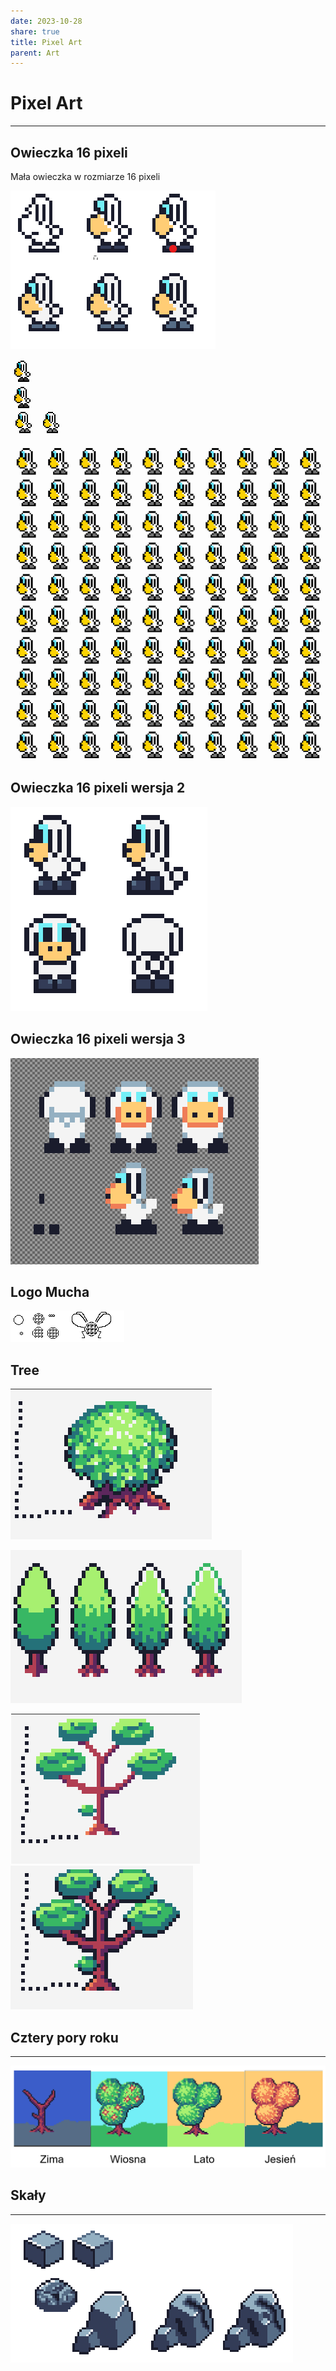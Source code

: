 ```yaml
---
date: 2023-10-28
share: true
title: Pixel Art
parent: Art
---
```

# Pixel Art
---
## Owieczka 16 pixeli

Mała owieczka w rozmiarze 16 pixeli

![128](../WebPage/art/art-assets/Owieczka16x16.png)

<div style="width:40px; height:40px"><div style="box-shadow: 16px 2px 0 0 rgba(0, 0, 0, 1), 18px 2px 0 0 rgba(0, 0, 0, 1), 20px 2px 0 0 rgba(0, 0, 0, 1), 12px 4px 0 0 rgba(0, 0, 0, 1), 14px 4px 0 0 rgba(0, 0, 0, 1), 16px 4px 0 0 rgba(255, 255, 255, 1), 18px 4px 0 0 rgba(255, 255, 255, 1), 20px 4px 0 0 rgba(255, 255, 255, 1), 22px 4px 0 0 rgba(0, 0, 0, 1), 10px 6px 0 0 rgba(0, 0, 0, 1), 12px 6px 0 0 rgba(0, 188, 212, 1), 14px 6px 0 0 rgba(0, 188, 212, 1), 16px 6px 0 0 rgba(255, 255, 255, 1), 18px 6px 0 0 rgba(255, 255, 255, 1), 20px 6px 0 0 rgba(255, 255, 255, 1), 22px 6px 0 0 rgba(255, 255, 255, 1), 24px 6px 0 0 rgba(0, 0, 0, 1), 10px 8px 0 0 rgba(0, 0, 0, 1), 12px 8px 0 0 rgba(0, 0, 0, 1), 14px 8px 0 0 rgba(0, 188, 212, 1), 16px 8px 0 0 rgba(0, 0, 0, 1), 18px 8px 0 0 rgba(255, 255, 255, 1), 20px 8px 0 0 rgba(0, 0, 0, 1), 22px 8px 0 0 rgba(255, 255, 255, 1), 24px 8px 0 0 rgba(0, 0, 0, 1), 10px 10px 0 0 rgba(0, 0, 0, 1), 12px 10px 0 0 rgba(0, 0, 0, 1), 14px 10px 0 0 rgba(0, 188, 212, 1), 16px 10px 0 0 rgba(0, 0, 0, 1), 18px 10px 0 0 rgba(255, 255, 255, 1), 20px 10px 0 0 rgba(0, 0, 0, 1), 22px 10px 0 0 rgba(255, 255, 255, 1), 24px 10px 0 0 rgba(0, 0, 0, 1), 10px 12px 0 0 rgba(0, 0, 0, 1), 12px 12px 0 0 rgba(0, 0, 0, 1), 14px 12px 0 0 rgba(0, 188, 212, 1), 16px 12px 0 0 rgba(0, 0, 0, 1), 18px 12px 0 0 rgba(255, 255, 255, 1), 20px 12px 0 0 rgba(0, 0, 0, 1), 22px 12px 0 0 rgba(255, 255, 255, 1), 24px 12px 0 0 rgba(0, 0, 0, 1), 8px 14px 0 0 rgba(0, 0, 0, 1), 10px 14px 0 0 rgba(255, 193, 7, 1), 12px 14px 0 0 rgba(255, 193, 7, 1), 14px 14px 0 0 rgba(0, 0, 0, 1), 16px 14px 0 0 rgba(0, 0, 0, 1), 18px 14px 0 0 rgba(255, 255, 255, 1), 20px 14px 0 0 rgba(0, 0, 0, 1), 22px 14px 0 0 rgba(255, 255, 255, 1), 24px 14px 0 0 rgba(0, 0, 0, 1), 6px 16px 0 0 rgba(0, 0, 0, 1), 8px 16px 0 0 rgba(255, 193, 7, 1), 10px 16px 0 0 rgba(255, 193, 7, 1), 12px 16px 0 0 rgba(255, 193, 7, 1), 14px 16px 0 0 rgba(255, 193, 7, 1), 16px 16px 0 0 rgba(0, 0, 0, 1), 18px 16px 0 0 rgba(255, 255, 255, 1), 20px 16px 0 0 rgba(0, 0, 0, 1), 22px 16px 0 0 rgba(255, 255, 255, 1), 24px 16px 0 0 rgba(0, 0, 0, 1), 6px 18px 0 0 rgba(0, 0, 0, 1), 8px 18px 0 0 rgba(0, 0, 0, 1), 10px 18px 0 0 rgba(255, 193, 7, 1), 12px 18px 0 0 rgba(255, 193, 7, 1), 14px 18px 0 0 rgba(255, 193, 7, 1), 16px 18px 0 0 rgba(255, 255, 255, 1), 18px 18px 0 0 rgba(0, 0, 0, 1), 20px 18px 0 0 rgba(255, 255, 255, 1), 22px 18px 0 0 rgba(255, 255, 255, 1), 24px 18px 0 0 rgba(0, 0, 0, 1), 6px 20px 0 0 rgba(0, 0, 0, 1), 8px 20px 0 0 rgba(255, 193, 7, 1), 10px 20px 0 0 rgba(255, 193, 7, 1), 12px 20px 0 0 rgba(255, 193, 7, 1), 14px 20px 0 0 rgba(255, 193, 7, 1), 16px 20px 0 0 rgba(255, 193, 7, 1), 18px 20px 0 0 rgba(255, 255, 255, 1), 20px 20px 0 0 rgba(255, 255, 255, 1), 22px 20px 0 0 rgba(0, 0, 0, 1), 26px 20px 0 0 rgba(0, 0, 0, 1), 28px 20px 0 0 rgba(0, 0, 0, 1), 6px 22px 0 0 rgba(0, 0, 0, 1), 8px 22px 0 0 rgba(255, 193, 7, 1), 10px 22px 0 0 rgba(255, 193, 7, 1), 12px 22px 0 0 rgba(255, 193, 7, 1), 14px 22px 0 0 rgba(255, 193, 7, 1), 16px 22px 0 0 rgba(255, 193, 7, 1), 18px 22px 0 0 rgba(255, 193, 7, 1), 20px 22px 0 0 rgba(255, 255, 255, 1), 22px 22px 0 0 rgba(255, 255, 255, 1), 24px 22px 0 0 rgba(0, 0, 0, 1), 26px 22px 0 0 rgba(255, 255, 255, 1), 28px 22px 0 0 rgba(255, 255, 255, 1), 30px 22px 0 0 rgba(0, 0, 0, 1), 8px 24px 0 0 rgba(0, 0, 0, 1), 10px 24px 0 0 rgba(255, 193, 7, 1), 12px 24px 0 0 rgba(255, 193, 7, 1), 14px 24px 0 0 rgba(255, 193, 7, 1), 16px 24px 0 0 rgba(0, 0, 0, 1), 18px 24px 0 0 rgba(255, 255, 255, 1), 20px 24px 0 0 rgba(255, 255, 255, 1), 22px 24px 0 0 rgba(255, 255, 255, 1), 24px 24px 0 0 rgba(0, 0, 0, 1), 26px 24px 0 0 rgba(255, 255, 255, 1), 28px 24px 0 0 rgba(255, 255, 255, 1), 30px 24px 0 0 rgba(0, 0, 0, 1), 10px 26px 0 0 rgba(0, 0, 0, 1), 12px 26px 0 0 rgba(0, 0, 0, 1), 14px 26px 0 0 rgba(0, 0, 0, 1), 16px 26px 0 0 rgba(255, 255, 255, 1), 18px 26px 0 0 rgba(255, 255, 255, 1), 20px 26px 0 0 rgba(255, 255, 255, 1), 22px 26px 0 0 rgba(255, 255, 255, 1), 24px 26px 0 0 rgba(255, 255, 255, 1), 26px 26px 0 0 rgba(0, 0, 0, 1), 28px 26px 0 0 rgba(0, 0, 0, 1), 16px 28px 0 0 rgba(0, 0, 0, 1), 18px 28px 0 0 rgba(0, 0, 0, 1), 20px 28px 0 0 rgba(255, 255, 255, 1), 22px 28px 0 0 rgba(0, 0, 0, 1), 24px 28px 0 0 rgba(0, 0, 0, 1), 14px 30px 0 0 rgba(0, 0, 0, 1), 16px 30px 0 0 rgba(56, 53, 53, 1), 18px 30px 0 0 rgba(56, 53, 53, 1), 20px 30px 0 0 rgba(0, 0, 0, 1), 22px 30px 0 0 rgba(56, 53, 53, 1), 24px 30px 0 0 rgba(56, 53, 53, 1), 26px 30px 0 0 rgba(0, 0, 0, 1), 12px 32px 0 0 rgba(0, 0, 0, 1), 14px 32px 0 0 rgba(56, 53, 53, 1), 16px 32px 0 0 rgba(56, 53, 53, 1), 18px 32px 0 0 rgba(56, 53, 53, 1), 20px 32px 0 0 rgba(0, 0, 0, 1), 22px 32px 0 0 rgba(56, 53, 53, 1), 24px 32px 0 0 rgba(56, 53, 53, 1), 26px 32px 0 0 rgba(56, 53, 53, 1), 28px 32px 0 0 rgba(0, 0, 0, 1), 12px 34px 0 0 rgba(0, 0, 0, 1), 14px 34px 0 0 rgba(0, 0, 0, 1), 16px 34px 0 0 rgba(0, 0, 0, 1), 18px 34px 0 0 rgba(0, 0, 0, 1), 20px 34px 0 0 rgba(0, 0, 0, 1), 22px 34px 0 0 rgba(0, 0, 0, 1), 24px 34px 0 0 rgba(0, 0, 0, 1), 26px 34px 0 0 rgba(0, 0, 0, 1), 28px 34px 0 0 rgba(0, 0, 0, 1);
  height: 2px;
  width: 2px;
"></div></div>

<div style="width:40px; height:40px; display: block-inline"><div style="box-shadow: 16px 2px 0 0 rgba(255, 255, 255, 1), 18px 2px 0 0 rgba(255, 255, 255, 1), 20px 2px 0 0 rgba(255, 255, 255, 1), 12px 4px 0 0 rgba(255, 255, 255, 1), 14px 4px 0 0 rgba(255, 255, 255, 1), 16px 4px 0 0 rgba(0, 0, 0, 1), 18px 4px 0 0 rgba(0, 0, 0, 1), 20px 4px 0 0 rgba(0, 0, 0, 1), 22px 4px 0 0 rgba(255, 255, 255, 1), 10px 6px 0 0 rgba(255, 255, 255, 1), 12px 6px 0 0 rgba(0, 0, 0, 1), 14px 6px 0 0 rgba(0, 0, 0, 1), 16px 6px 0 0 rgba(255, 255, 255, 1), 18px 6px 0 0 rgba(255, 255, 255, 1), 20px 6px 0 0 rgba(255, 255, 255, 1), 22px 6px 0 0 rgba(0, 0, 0, 1), 24px 6px 0 0 rgba(255, 255, 255, 1), 8px 8px 0 0 rgba(255, 255, 255, 1), 10px 8px 0 0 rgba(0, 0, 0, 1), 12px 8px 0 0 rgba(0, 188, 212, 1), 14px 8px 0 0 rgba(0, 188, 212, 1), 16px 8px 0 0 rgba(255, 255, 255, 1), 18px 8px 0 0 rgba(255, 255, 255, 1), 20px 8px 0 0 rgba(255, 255, 255, 1), 22px 8px 0 0 rgba(255, 255, 255, 1), 24px 8px 0 0 rgba(0, 0, 0, 1), 26px 8px 0 0 rgba(255, 255, 255, 1), 8px 10px 0 0 rgba(255, 255, 255, 1), 10px 10px 0 0 rgba(0, 0, 0, 1), 12px 10px 0 0 rgba(0, 0, 0, 1), 14px 10px 0 0 rgba(0, 188, 212, 1), 16px 10px 0 0 rgba(0, 0, 0, 1), 18px 10px 0 0 rgba(255, 255, 255, 1), 20px 10px 0 0 rgba(0, 0, 0, 1), 22px 10px 0 0 rgba(255, 255, 255, 1), 24px 10px 0 0 rgba(0, 0, 0, 1), 26px 10px 0 0 rgba(255, 255, 255, 1), 8px 12px 0 0 rgba(255, 255, 255, 1), 10px 12px 0 0 rgba(0, 0, 0, 1), 12px 12px 0 0 rgba(0, 0, 0, 1), 14px 12px 0 0 rgba(0, 188, 212, 1), 16px 12px 0 0 rgba(0, 0, 0, 1), 18px 12px 0 0 rgba(255, 255, 255, 1), 20px 12px 0 0 rgba(0, 0, 0, 1), 22px 12px 0 0 rgba(255, 255, 255, 1), 24px 12px 0 0 rgba(0, 0, 0, 1), 26px 12px 0 0 rgba(255, 255, 255, 1), 8px 14px 0 0 rgba(255, 255, 255, 1), 10px 14px 0 0 rgba(0, 0, 0, 1), 12px 14px 0 0 rgba(0, 0, 0, 1), 14px 14px 0 0 rgba(0, 188, 212, 1), 16px 14px 0 0 rgba(0, 0, 0, 1), 18px 14px 0 0 rgba(255, 255, 255, 1), 20px 14px 0 0 rgba(0, 0, 0, 1), 22px 14px 0 0 rgba(255, 255, 255, 1), 24px 14px 0 0 rgba(0, 0, 0, 1), 26px 14px 0 0 rgba(255, 255, 255, 1), 6px 16px 0 0 rgba(255, 255, 255, 1), 8px 16px 0 0 rgba(0, 0, 0, 1), 10px 16px 0 0 rgba(255, 193, 7, 1), 12px 16px 0 0 rgba(255, 193, 7, 1), 14px 16px 0 0 rgba(0, 0, 0, 1), 16px 16px 0 0 rgba(0, 0, 0, 1), 18px 16px 0 0 rgba(255, 255, 255, 1), 20px 16px 0 0 rgba(0, 0, 0, 1), 22px 16px 0 0 rgba(255, 255, 255, 1), 24px 16px 0 0 rgba(0, 0, 0, 1), 26px 16px 0 0 rgba(255, 255, 255, 1), 4px 18px 0 0 rgba(255, 255, 255, 1), 6px 18px 0 0 rgba(0, 0, 0, 1), 8px 18px 0 0 rgba(255, 193, 7, 1), 10px 18px 0 0 rgba(255, 193, 7, 1), 12px 18px 0 0 rgba(255, 193, 7, 1), 14px 18px 0 0 rgba(255, 193, 7, 1), 16px 18px 0 0 rgba(0, 0, 0, 1), 18px 18px 0 0 rgba(255, 255, 255, 1), 20px 18px 0 0 rgba(0, 0, 0, 1), 22px 18px 0 0 rgba(255, 255, 255, 1), 24px 18px 0 0 rgba(0, 0, 0, 1), 26px 18px 0 0 rgba(255, 255, 255, 1), 4px 20px 0 0 rgba(255, 255, 255, 1), 6px 20px 0 0 rgba(0, 0, 0, 1), 8px 20px 0 0 rgba(0, 0, 0, 1), 10px 20px 0 0 rgba(255, 193, 7, 1), 12px 20px 0 0 rgba(255, 193, 7, 1), 14px 20px 0 0 rgba(255, 193, 7, 1), 16px 20px 0 0 rgba(255, 255, 255, 1), 18px 20px 0 0 rgba(0, 0, 0, 1), 20px 20px 0 0 rgba(255, 255, 255, 1), 22px 20px 0 0 rgba(255, 255, 255, 1), 24px 20px 0 0 rgba(0, 0, 0, 1), 26px 20px 0 0 rgba(255, 255, 255, 1), 28px 20px 0 0 rgba(255, 255, 255, 1), 4px 22px 0 0 rgba(255, 255, 255, 1), 6px 22px 0 0 rgba(0, 0, 0, 1), 8px 22px 0 0 rgba(255, 193, 7, 1), 10px 22px 0 0 rgba(255, 193, 7, 1), 12px 22px 0 0 rgba(255, 193, 7, 1), 14px 22px 0 0 rgba(255, 193, 7, 1), 16px 22px 0 0 rgba(255, 193, 7, 1), 18px 22px 0 0 rgba(255, 255, 255, 1), 20px 22px 0 0 rgba(255, 255, 255, 1), 22px 22px 0 0 rgba(0, 0, 0, 1), 24px 22px 0 0 rgba(255, 255, 255, 1), 26px 22px 0 0 rgba(0, 0, 0, 1), 28px 22px 0 0 rgba(0, 0, 0, 1), 30px 22px 0 0 rgba(255, 255, 255, 1), 4px 24px 0 0 rgba(255, 255, 255, 1), 6px 24px 0 0 rgba(0, 0, 0, 1), 8px 24px 0 0 rgba(255, 193, 7, 1), 10px 24px 0 0 rgba(255, 193, 7, 1), 12px 24px 0 0 rgba(255, 193, 7, 1), 14px 24px 0 0 rgba(255, 193, 7, 1), 16px 24px 0 0 rgba(255, 193, 7, 1), 18px 24px 0 0 rgba(255, 193, 7, 1), 20px 24px 0 0 rgba(255, 255, 255, 1), 22px 24px 0 0 rgba(255, 255, 255, 1), 24px 24px 0 0 rgba(0, 0, 0, 1), 26px 24px 0 0 rgba(255, 255, 255, 1), 28px 24px 0 0 rgba(255, 255, 255, 1), 30px 24px 0 0 rgba(0, 0, 0, 1), 32px 24px 0 0 rgba(255, 255, 255, 1), 6px 26px 0 0 rgba(255, 255, 255, 1), 8px 26px 0 0 rgba(0, 0, 0, 1), 10px 26px 0 0 rgba(255, 193, 7, 1), 12px 26px 0 0 rgba(255, 193, 7, 1), 14px 26px 0 0 rgba(255, 193, 7, 1), 16px 26px 0 0 rgba(0, 0, 0, 1), 18px 26px 0 0 rgba(255, 255, 255, 1), 20px 26px 0 0 rgba(255, 255, 255, 1), 22px 26px 0 0 rgba(255, 255, 255, 1), 24px 26px 0 0 rgba(0, 0, 0, 1), 26px 26px 0 0 rgba(255, 255, 255, 1), 28px 26px 0 0 rgba(255, 255, 255, 1), 30px 26px 0 0 rgba(0, 0, 0, 1), 32px 26px 0 0 rgba(255, 255, 255, 1), 8px 28px 0 0 rgba(255, 255, 255, 1), 10px 28px 0 0 rgba(0, 0, 0, 1), 12px 28px 0 0 rgba(0, 0, 0, 1), 14px 28px 0 0 rgba(0, 0, 0, 1), 16px 28px 0 0 rgba(255, 255, 255, 1), 18px 28px 0 0 rgba(255, 255, 255, 1), 20px 28px 0 0 rgba(255, 255, 255, 1), 22px 28px 0 0 rgba(255, 255, 255, 1), 24px 28px 0 0 rgba(255, 255, 255, 1), 26px 28px 0 0 rgba(0, 0, 0, 1), 28px 28px 0 0 rgba(0, 0, 0, 1), 30px 28px 0 0 rgba(255, 255, 255, 1), 10px 30px 0 0 rgba(255, 255, 255, 1), 12px 30px 0 0 rgba(255, 255, 255, 1), 14px 30px 0 0 rgba(255, 255, 255, 1), 16px 30px 0 0 rgba(0, 0, 0, 1), 18px 30px 0 0 rgba(0, 0, 0, 1), 20px 30px 0 0 rgba(255, 255, 255, 1), 22px 30px 0 0 rgba(0, 0, 0, 1), 24px 30px 0 0 rgba(0, 0, 0, 1), 26px 30px 0 0 rgba(255, 255, 255, 1), 28px 30px 0 0 rgba(255, 255, 255, 1), 12px 32px 0 0 rgba(255, 255, 255, 1), 14px 32px 0 0 rgba(0, 0, 0, 1), 16px 32px 0 0 rgba(56, 53, 53, 1), 18px 32px 0 0 rgba(56, 53, 53, 1), 20px 32px 0 0 rgba(0, 0, 0, 1), 22px 32px 0 0 rgba(56, 53, 53, 1), 24px 32px 0 0 rgba(56, 53, 53, 1), 26px 32px 0 0 rgba(0, 0, 0, 1), 28px 32px 0 0 rgba(255, 255, 255, 1), 10px 34px 0 0 rgba(255, 255, 255, 1), 12px 34px 0 0 rgba(0, 0, 0, 1), 14px 34px 0 0 rgba(56, 53, 53, 1), 16px 34px 0 0 rgba(56, 53, 53, 1), 18px 34px 0 0 rgba(56, 53, 53, 1), 20px 34px 0 0 rgba(0, 0, 0, 1), 22px 34px 0 0 rgba(56, 53, 53, 1), 24px 34px 0 0 rgba(56, 53, 53, 1), 26px 34px 0 0 rgba(56, 53, 53, 1), 28px 34px 0 0 rgba(0, 0, 0, 1), 30px 34px 0 0 rgba(255, 255, 255, 1), 10px 36px 0 0 rgba(255, 255, 255, 1), 12px 36px 0 0 rgba(0, 0, 0, 1), 14px 36px 0 0 rgba(0, 0, 0, 1), 16px 36px 0 0 rgba(0, 0, 0, 1), 18px 36px 0 0 rgba(0, 0, 0, 1), 20px 36px 0 0 rgba(0, 0, 0, 1), 22px 36px 0 0 rgba(0, 0, 0, 1), 24px 36px 0 0 rgba(0, 0, 0, 1), 26px 36px 0 0 rgba(0, 0, 0, 1), 28px 36px 0 0 rgba(0, 0, 0, 1), 30px 36px 0 0 rgba(255, 255, 255, 1), 12px 38px 0 0 rgba(255, 255, 255, 1), 14px 38px 0 0 rgba(255, 255, 255, 1), 16px 38px 0 0 rgba(255, 255, 255, 1), 18px 38px 0 0 rgba(255, 255, 255, 1), 20px 38px 0 0 rgba(255, 255, 255, 1), 22px 38px 0 0 rgba(255, 255, 255, 1), 24px 38px 0 0 rgba(255, 255, 255, 1), 26px 38px 0 0 rgba(255, 255, 255, 1), 28px 38px 0 0 rgba(255, 255, 255, 1);
  height: 2px;
  width: 2px;
"></div></div>

<svg viewBox="0 0 20 20" width="40" height="40" xmlns="http://www.w3.org/2000/svg">
  <style>
    .pixart2svg {
      /*color-interpolation: linearRGB;*/
      shape-rendering: geometricPrecision;
    }
    @media (min-width: 200px) and (min-height: 200px) {
      .pixart2svg {
        shape-rendering: crispEdges;\n')
      }
    }
  </style>
  <g class="pixart2svg">
  <rect width="1" height="1" x="8" y="2" fill="hsl(0, 0%, 0%)"></rect><rect width="1" height="1" x="9" y="2" fill="hsl(0, 0%, 0%)"></rect><rect width="1" height="1" x="10" y="2" fill="hsl(0, 0%, 0%)"></rect><rect width="1" height="1" x="11" y="2" fill="hsl(0, 0%, 0%)"></rect><rect width="1" height="1" x="7" y="3" fill="hsl(0, 0%, 0%)"></rect><rect width="1" height="1" x="8" y="3" fill="hsl(0, 0%, 100%)"></rect><rect width="1" height="1" x="9" y="3" fill="hsl(0, 0%, 100%)"></rect><rect width="1" height="1" x="10" y="3" fill="hsl(0, 0%, 100%)"></rect><rect width="1" height="1" x="11" y="3" fill="hsl(0, 0%, 100%)"></rect><rect width="1" height="1" x="12" y="3" fill="hsl(0, 0%, 0%)"></rect><rect width="1" height="1" x="6" y="4" fill="hsl(0, 0%, 0%)"></rect><rect width="1" height="1" x="7" y="4" fill="hsl(190, 100%, 70%)"></rect><rect width="1" height="1" x="8" y="4" fill="hsl(190, 100%, 70%)"></rect><rect width="1" height="1" x="9" y="4" fill="hsl(0, 0%, 100%)"></rect><rect width="1" height="1" x="10" y="4" fill="hsl(0, 0%, 100%)"></rect><rect width="1" height="1" x="11" y="4" fill="hsl(0, 0%, 100%)"></rect><rect width="1" height="1" x="12" y="4" fill="hsl(0, 0%, 100%)"></rect><rect width="1" height="1" x="13" y="4" fill="hsl(0, 0%, 0%)"></rect><rect width="1" height="1" x="6" y="5" fill="hsl(0, 0%, 0%)"></rect><rect width="1" height="1" x="7" y="5" fill="hsl(0, 0%, 0%)"></rect><rect width="1" height="1" x="8" y="5" fill="hsl(190, 100%, 70%)"></rect><rect width="1" height="1" x="9" y="5" fill="hsl(0, 0%, 0%)"></rect><rect width="1" height="1" x="10" y="5" fill="hsl(0, 0%, 100%)"></rect><rect width="1" height="1" x="11" y="5" fill="hsl(0, 0%, 0%)"></rect><rect width="1" height="1" x="12" y="5" fill="hsl(0, 0%, 100%)"></rect><rect width="1" height="1" x="13" y="5" fill="hsl(0, 0%, 0%)"></rect><rect width="1" height="1" x="6" y="6" fill="hsl(0, 0%, 0%)"></rect><rect width="1" height="1" x="7" y="6" fill="hsl(0, 0%, 0%)"></rect><rect width="1" height="1" x="8" y="6" fill="hsl(190, 100%, 70%)"></rect><rect width="1" height="1" x="9" y="6" fill="hsl(0, 0%, 0%)"></rect><rect width="1" height="1" x="10" y="6" fill="hsl(0, 0%, 100%)"></rect><rect width="1" height="1" x="11" y="6" fill="hsl(0, 0%, 0%)"></rect><rect width="1" height="1" x="12" y="6" fill="hsl(0, 0%, 100%)"></rect><rect width="1" height="1" x="13" y="6" fill="hsl(0, 0%, 0%)"></rect><rect width="1" height="1" x="6" y="7" fill="hsl(0, 0%, 0%)"></rect><rect width="1" height="1" x="7" y="7" fill="hsl(0, 0%, 0%)"></rect><rect width="1" height="1" x="8" y="7" fill="hsl(190, 100%, 70%)"></rect><rect width="1" height="1" x="9" y="7" fill="hsl(0, 0%, 0%)"></rect><rect width="1" height="1" x="10" y="7" fill="hsl(0, 0%, 100%)"></rect><rect width="1" height="1" x="11" y="7" fill="hsl(0, 0%, 0%)"></rect><rect width="1" height="1" x="12" y="7" fill="hsl(0, 0%, 100%)"></rect><rect width="1" height="1" x="13" y="7" fill="hsl(0, 0%, 0%)"></rect><rect width="1" height="1" x="5" y="8" fill="hsl(0, 0%, 0%)"></rect><rect width="1" height="1" x="6" y="8" fill="hsl(50, 98%, 50%)"></rect><rect width="1" height="1" x="7" y="8" fill="hsl(50, 98%, 50%)"></rect><rect width="1" height="1" x="8" y="8" fill="hsl(0, 0%, 0%)"></rect><rect width="1" height="1" x="9" y="8" fill="hsl(0, 0%, 0%)"></rect><rect width="1" height="1" x="10" y="8" fill="hsl(0, 0%, 100%)"></rect><rect width="1" height="1" x="11" y="8" fill="hsl(0, 0%, 0%)"></rect><rect width="1" height="1" x="12" y="8" fill="hsl(0, 0%, 100%)"></rect><rect width="1" height="1" x="13" y="8" fill="hsl(0, 0%, 0%)"></rect><rect width="1" height="1" x="4" y="9" fill="hsl(0, 0%, 0%)"></rect><rect width="1" height="1" x="5" y="9" fill="hsl(50, 98%, 50%)"></rect><rect width="1" height="1" x="6" y="9" fill="hsl(50, 98%, 50%)"></rect><rect width="1" height="1" x="7" y="9" fill="hsl(50, 98%, 50%)"></rect><rect width="1" height="1" x="8" y="9" fill="hsl(50, 98%, 50%)"></rect><rect width="1" height="1" x="9" y="9" fill="hsl(0, 0%, 0%)"></rect><rect width="1" height="1" x="10" y="9" fill="hsl(0, 0%, 100%)"></rect><rect width="1" height="1" x="11" y="9" fill="hsl(0, 0%, 0%)"></rect><rect width="1" height="1" x="12" y="9" fill="hsl(0, 0%, 100%)"></rect><rect width="1" height="1" x="13" y="9" fill="hsl(0, 0%, 0%)"></rect><rect width="1" height="1" x="4" y="10" fill="hsl(0, 0%, 0%)"></rect><rect width="1" height="1" x="5" y="10" fill="hsl(0, 0%, 0%)"></rect><rect width="1" height="1" x="6" y="10" fill="hsl(50, 98%, 50%)"></rect><rect width="1" height="1" x="7" y="10" fill="hsl(50, 98%, 50%)"></rect><rect width="1" height="1" x="8" y="10" fill="hsl(50, 98%, 50%)"></rect><rect width="1" height="1" x="9" y="10" fill="hsl(0, 0%, 100%)"></rect><rect width="1" height="1" x="10" y="10" fill="hsl(0, 0%, 0%)"></rect><rect width="1" height="1" x="11" y="10" fill="hsl(0, 0%, 100%)"></rect><rect width="1" height="1" x="12" y="10" fill="hsl(0, 0%, 100%)"></rect><rect width="1" height="1" x="13" y="10" fill="hsl(0, 0%, 0%)"></rect><rect width="1" height="1" x="4" y="11" fill="hsl(0, 0%, 0%)"></rect><rect width="1" height="1" x="5" y="11" fill="hsl(50, 98%, 50%)"></rect><rect width="1" height="1" x="6" y="11" fill="hsl(50, 98%, 50%)"></rect><rect width="1" height="1" x="7" y="11" fill="hsl(50, 98%, 50%)"></rect><rect width="1" height="1" x="8" y="11" fill="hsl(50, 98%, 50%)"></rect><rect width="1" height="1" x="9" y="11" fill="hsl(50, 98%, 50%)"></rect><rect width="1" height="1" x="10" y="11" fill="hsl(0, 0%, 100%)"></rect><rect width="1" height="1" x="11" y="11" fill="hsl(0, 0%, 100%)"></rect><rect width="1" height="1" x="12" y="11" fill="hsl(0, 0%, 0%)"></rect><rect width="1" height="1" x="14" y="11" fill="hsl(0, 0%, 0%)"></rect><rect width="1" height="1" x="15" y="11" fill="hsl(0, 0%, 0%)"></rect><rect width="1" height="1" x="4" y="12" fill="hsl(0, 0%, 0%)"></rect><rect width="1" height="1" x="5" y="12" fill="hsl(50, 98%, 50%)"></rect><rect width="1" height="1" x="6" y="12" fill="hsl(50, 98%, 50%)"></rect><rect width="1" height="1" x="7" y="12" fill="hsl(50, 98%, 50%)"></rect><rect width="1" height="1" x="8" y="12" fill="hsl(50, 98%, 50%)"></rect><rect width="1" height="1" x="9" y="12" fill="hsl(50, 98%, 50%)"></rect><rect width="1" height="1" x="10" y="12" fill="hsl(50, 98%, 50%)"></rect><rect width="1" height="1" x="11" y="12" fill="hsl(0, 0%, 100%)"></rect><rect width="1" height="1" x="12" y="12" fill="hsl(0, 0%, 100%)"></rect><rect width="1" height="1" x="13" y="12" fill="hsl(0, 0%, 0%)"></rect><rect width="1" height="1" x="14" y="12" fill="hsl(0, 0%, 100%)"></rect><rect width="1" height="1" x="15" y="12" fill="hsl(0, 0%, 100%)"></rect><rect width="1" height="1" x="16" y="12" fill="hsl(0, 0%, 0%)"></rect><rect width="1" height="1" x="5" y="13" fill="hsl(0, 0%, 0%)"></rect><rect width="1" height="1" x="6" y="13" fill="hsl(50, 98%, 50%)"></rect><rect width="1" height="1" x="7" y="13" fill="hsl(50, 98%, 50%)"></rect><rect width="1" height="1" x="8" y="13" fill="hsl(50, 98%, 50%)"></rect><rect width="1" height="1" x="9" y="13" fill="hsl(0, 0%, 0%)"></rect><rect width="1" height="1" x="10" y="13" fill="hsl(0, 0%, 100%)"></rect><rect width="1" height="1" x="11" y="13" fill="hsl(0, 0%, 100%)"></rect><rect width="1" height="1" x="12" y="13" fill="hsl(0, 0%, 100%)"></rect><rect width="1" height="1" x="13" y="13" fill="hsl(0, 0%, 0%)"></rect><rect width="1" height="1" x="14" y="13" fill="hsl(0, 0%, 100%)"></rect><rect width="1" height="1" x="15" y="13" fill="hsl(0, 0%, 100%)"></rect><rect width="1" height="1" x="16" y="13" fill="hsl(0, 0%, 0%)"></rect><rect width="1" height="1" x="6" y="14" fill="hsl(0, 0%, 0%)"></rect><rect width="1" height="1" x="7" y="14" fill="hsl(0, 0%, 0%)"></rect><rect width="1" height="1" x="8" y="14" fill="hsl(0, 0%, 0%)"></rect><rect width="1" height="1" x="9" y="14" fill="hsl(0, 0%, 100%)"></rect><rect width="1" height="1" x="10" y="14" fill="hsl(0, 0%, 100%)"></rect><rect width="1" height="1" x="11" y="14" fill="hsl(0, 0%, 100%)"></rect><rect width="1" height="1" x="12" y="14" fill="hsl(0, 0%, 100%)"></rect><rect width="1" height="1" x="13" y="14" fill="hsl(0, 0%, 100%)"></rect><rect width="1" height="1" x="14" y="14" fill="hsl(0, 0%, 0%)"></rect><rect width="1" height="1" x="15" y="14" fill="hsl(0, 0%, 0%)"></rect><rect width="1" height="1" x="9" y="15" fill="hsl(0, 0%, 0%)"></rect><rect width="1" height="1" x="10" y="15" fill="hsl(0, 0%, 0%)"></rect><rect width="1" height="1" x="11" y="15" fill="hsl(0, 0%, 100%)"></rect><rect width="1" height="1" x="12" y="15" fill="hsl(0, 0%, 0%)"></rect><rect width="1" height="1" x="13" y="15" fill="hsl(0, 0%, 0%)"></rect><rect width="1" height="1" x="8" y="16" fill="hsl(0, 0%, 0%)"></rect><rect width="1" height="1" x="9" y="16" fill="hsl(0, 0%, 45%)"></rect><rect width="1" height="1" x="10" y="16" fill="hsl(0, 0%, 45%)"></rect><rect width="1" height="1" x="11" y="16" fill="hsl(0, 0%, 0%)"></rect><rect width="1" height="1" x="12" y="16" fill="hsl(0, 0%, 45%)"></rect><rect width="1" height="1" x="13" y="16" fill="hsl(0, 0%, 45%)"></rect><rect width="1" height="1" x="14" y="16" fill="hsl(0, 0%, 0%)"></rect><rect width="1" height="1" x="7" y="17" fill="hsl(0, 0%, 0%)"></rect><rect width="1" height="1" x="8" y="17" fill="hsl(0, 0%, 45%)"></rect><rect width="1" height="1" x="9" y="17" fill="hsl(0, 0%, 45%)"></rect><rect width="1" height="1" x="10" y="17" fill="hsl(0, 0%, 45%)"></rect><rect width="1" height="1" x="11" y="17" fill="hsl(0, 0%, 0%)"></rect><rect width="1" height="1" x="12" y="17" fill="hsl(0, 0%, 45%)"></rect><rect width="1" height="1" x="13" y="17" fill="hsl(0, 0%, 45%)"></rect><rect width="1" height="1" x="14" y="17" fill="hsl(0, 0%, 45%)"></rect><rect width="1" height="1" x="15" y="17" fill="hsl(0, 0%, 0%)"></rect><rect width="1" height="1" x="7" y="18" fill="hsl(0, 0%, 0%)"></rect><rect width="1" height="1" x="8" y="18" fill="hsl(0, 0%, 0%)"></rect><rect width="1" height="1" x="9" y="18" fill="hsl(0, 0%, 0%)"></rect><rect width="1" height="1" x="10" y="18" fill="hsl(0, 0%, 0%)"></rect><rect width="1" height="1" x="11" y="18" fill="hsl(0, 0%, 0%)"></rect><rect width="1" height="1" x="12" y="18" fill="hsl(0, 0%, 0%)"></rect><rect width="1" height="1" x="13" y="18" fill="hsl(0, 0%, 0%)"></rect><rect width="1" height="1" x="14" y="18" fill="hsl(0, 0%, 0%)"></rect><rect width="1" height="1" x="15" y="18" fill="hsl(0, 0%, 0%)"></rect>
  </g>
</svg>

<svg viewBox="0 0 20 20" width="40" height="40" xmlns="http://www.w3.org/2000/svg">
  <style>
    .pixart2svg {
      /*color-interpolation: linearRGB;*/
      shape-rendering: geometricPrecision;
    }
    @media (min-width: 200px) and (min-height: 200px) {
      .pixart2svg {
        shape-rendering: crispEdges;\n')
      }
    }
  </style>
  <g class="pixart2svg">
  <rect width="1" height="1" x="8" y="1" fill="hsl(0, 0%, 100%)"></rect><rect width="1" height="1" x="9" y="1" fill="hsl(0, 0%, 100%)"></rect><rect width="1" height="1" x="10" y="1" fill="hsl(0, 0%, 100%)"></rect><rect width="1" height="1" x="11" y="1" fill="hsl(0, 0%, 100%)"></rect><rect width="1" height="1" x="7" y="2" fill="hsl(0, 0%, 100%)"></rect><rect width="1" height="1" x="8" y="2" fill="hsl(0, 0%, 0%)"></rect><rect width="1" height="1" x="9" y="2" fill="hsl(0, 0%, 0%)"></rect><rect width="1" height="1" x="10" y="2" fill="hsl(0, 0%, 0%)"></rect><rect width="1" height="1" x="11" y="2" fill="hsl(0, 0%, 0%)"></rect><rect width="1" height="1" x="12" y="2" fill="hsl(0, 0%, 100%)"></rect><rect width="1" height="1" x="6" y="3" fill="hsl(0, 0%, 100%)"></rect><rect width="1" height="1" x="7" y="3" fill="hsl(0, 0%, 0%)"></rect><rect width="1" height="1" x="8" y="3" fill="hsl(0, 0%, 100%)"></rect><rect width="1" height="1" x="9" y="3" fill="hsl(0, 0%, 100%)"></rect><rect width="1" height="1" x="10" y="3" fill="hsl(0, 0%, 100%)"></rect><rect width="1" height="1" x="11" y="3" fill="hsl(0, 0%, 100%)"></rect><rect width="1" height="1" x="12" y="3" fill="hsl(0, 0%, 0%)"></rect><rect width="1" height="1" x="13" y="3" fill="hsl(0, 0%, 100%)"></rect><rect width="1" height="1" x="5" y="4" fill="hsl(0, 0%, 100%)"></rect><rect width="1" height="1" x="6" y="4" fill="hsl(0, 0%, 0%)"></rect><rect width="1" height="1" x="7" y="4" fill="hsl(190, 100%, 70%)"></rect><rect width="1" height="1" x="8" y="4" fill="hsl(190, 100%, 70%)"></rect><rect width="1" height="1" x="9" y="4" fill="hsl(0, 0%, 100%)"></rect><rect width="1" height="1" x="10" y="4" fill="hsl(0, 0%, 100%)"></rect><rect width="1" height="1" x="11" y="4" fill="hsl(0, 0%, 100%)"></rect><rect width="1" height="1" x="12" y="4" fill="hsl(0, 0%, 100%)"></rect><rect width="1" height="1" x="13" y="4" fill="hsl(0, 0%, 0%)"></rect><rect width="1" height="1" x="14" y="4" fill="hsl(0, 0%, 100%)"></rect><rect width="1" height="1" x="5" y="5" fill="hsl(0, 0%, 100%)"></rect><rect width="1" height="1" x="6" y="5" fill="hsl(0, 0%, 0%)"></rect><rect width="1" height="1" x="7" y="5" fill="hsl(0, 0%, 0%)"></rect><rect width="1" height="1" x="8" y="5" fill="hsl(190, 100%, 70%)"></rect><rect width="1" height="1" x="9" y="5" fill="hsl(0, 0%, 0%)"></rect><rect width="1" height="1" x="10" y="5" fill="hsl(0, 0%, 100%)"></rect><rect width="1" height="1" x="11" y="5" fill="hsl(0, 0%, 0%)"></rect><rect width="1" height="1" x="12" y="5" fill="hsl(0, 0%, 100%)"></rect><rect width="1" height="1" x="13" y="5" fill="hsl(0, 0%, 0%)"></rect><rect width="1" height="1" x="14" y="5" fill="hsl(0, 0%, 100%)"></rect><rect width="1" height="1" x="5" y="6" fill="hsl(0, 0%, 100%)"></rect><rect width="1" height="1" x="6" y="6" fill="hsl(0, 0%, 0%)"></rect><rect width="1" height="1" x="7" y="6" fill="hsl(0, 0%, 0%)"></rect><rect width="1" height="1" x="8" y="6" fill="hsl(190, 100%, 70%)"></rect><rect width="1" height="1" x="9" y="6" fill="hsl(0, 0%, 0%)"></rect><rect width="1" height="1" x="10" y="6" fill="hsl(0, 0%, 100%)"></rect><rect width="1" height="1" x="11" y="6" fill="hsl(0, 0%, 0%)"></rect><rect width="1" height="1" x="12" y="6" fill="hsl(0, 0%, 100%)"></rect><rect width="1" height="1" x="13" y="6" fill="hsl(0, 0%, 0%)"></rect><rect width="1" height="1" x="14" y="6" fill="hsl(0, 0%, 100%)"></rect><rect width="1" height="1" x="5" y="7" fill="hsl(0, 0%, 100%)"></rect><rect width="1" height="1" x="6" y="7" fill="hsl(0, 0%, 0%)"></rect><rect width="1" height="1" x="7" y="7" fill="hsl(0, 0%, 0%)"></rect><rect width="1" height="1" x="8" y="7" fill="hsl(190, 100%, 70%)"></rect><rect width="1" height="1" x="9" y="7" fill="hsl(0, 0%, 0%)"></rect><rect width="1" height="1" x="10" y="7" fill="hsl(0, 0%, 100%)"></rect><rect width="1" height="1" x="11" y="7" fill="hsl(0, 0%, 0%)"></rect><rect width="1" height="1" x="12" y="7" fill="hsl(0, 0%, 100%)"></rect><rect width="1" height="1" x="13" y="7" fill="hsl(0, 0%, 0%)"></rect><rect width="1" height="1" x="14" y="7" fill="hsl(0, 0%, 100%)"></rect><rect width="1" height="1" x="4" y="8" fill="hsl(0, 0%, 100%)"></rect><rect width="1" height="1" x="5" y="8" fill="hsl(0, 0%, 0%)"></rect><rect width="1" height="1" x="6" y="8" fill="hsl(50, 98%, 50%)"></rect><rect width="1" height="1" x="7" y="8" fill="hsl(50, 98%, 50%)"></rect><rect width="1" height="1" x="8" y="8" fill="hsl(0, 0%, 0%)"></rect><rect width="1" height="1" x="9" y="8" fill="hsl(0, 0%, 0%)"></rect><rect width="1" height="1" x="10" y="8" fill="hsl(0, 0%, 100%)"></rect><rect width="1" height="1" x="11" y="8" fill="hsl(0, 0%, 0%)"></rect><rect width="1" height="1" x="12" y="8" fill="hsl(0, 0%, 100%)"></rect><rect width="1" height="1" x="13" y="8" fill="hsl(0, 0%, 0%)"></rect><rect width="1" height="1" x="14" y="8" fill="hsl(0, 0%, 100%)"></rect><rect width="1" height="1" x="3" y="9" fill="hsl(0, 0%, 100%)"></rect><rect width="1" height="1" x="4" y="9" fill="hsl(0, 0%, 0%)"></rect><rect width="1" height="1" x="5" y="9" fill="hsl(50, 98%, 50%)"></rect><rect width="1" height="1" x="6" y="9" fill="hsl(50, 98%, 50%)"></rect><rect width="1" height="1" x="7" y="9" fill="hsl(50, 98%, 50%)"></rect><rect width="1" height="1" x="8" y="9" fill="hsl(50, 98%, 50%)"></rect><rect width="1" height="1" x="9" y="9" fill="hsl(0, 0%, 0%)"></rect><rect width="1" height="1" x="10" y="9" fill="hsl(0, 0%, 100%)"></rect><rect width="1" height="1" x="11" y="9" fill="hsl(0, 0%, 0%)"></rect><rect width="1" height="1" x="12" y="9" fill="hsl(0, 0%, 100%)"></rect><rect width="1" height="1" x="13" y="9" fill="hsl(0, 0%, 0%)"></rect><rect width="1" height="1" x="14" y="9" fill="hsl(0, 0%, 100%)"></rect><rect width="1" height="1" x="3" y="10" fill="hsl(0, 0%, 100%)"></rect><rect width="1" height="1" x="4" y="10" fill="hsl(0, 0%, 0%)"></rect><rect width="1" height="1" x="5" y="10" fill="hsl(0, 0%, 0%)"></rect><rect width="1" height="1" x="6" y="10" fill="hsl(50, 98%, 50%)"></rect><rect width="1" height="1" x="7" y="10" fill="hsl(50, 98%, 50%)"></rect><rect width="1" height="1" x="8" y="10" fill="hsl(50, 98%, 50%)"></rect><rect width="1" height="1" x="9" y="10" fill="hsl(0, 0%, 100%)"></rect><rect width="1" height="1" x="10" y="10" fill="hsl(0, 0%, 0%)"></rect><rect width="1" height="1" x="11" y="10" fill="hsl(0, 0%, 100%)"></rect><rect width="1" height="1" x="12" y="10" fill="hsl(0, 0%, 100%)"></rect><rect width="1" height="1" x="13" y="10" fill="hsl(0, 0%, 0%)"></rect><rect width="1" height="1" x="14" y="10" fill="hsl(0, 0%, 100%)"></rect><rect width="1" height="1" x="15" y="10" fill="hsl(0, 0%, 100%)"></rect><rect width="1" height="1" x="3" y="11" fill="hsl(0, 0%, 100%)"></rect><rect width="1" height="1" x="4" y="11" fill="hsl(0, 0%, 0%)"></rect><rect width="1" height="1" x="5" y="11" fill="hsl(50, 98%, 50%)"></rect><rect width="1" height="1" x="6" y="11" fill="hsl(50, 98%, 50%)"></rect><rect width="1" height="1" x="7" y="11" fill="hsl(50, 98%, 50%)"></rect><rect width="1" height="1" x="8" y="11" fill="hsl(50, 98%, 50%)"></rect><rect width="1" height="1" x="9" y="11" fill="hsl(50, 98%, 50%)"></rect><rect width="1" height="1" x="10" y="11" fill="hsl(0, 0%, 100%)"></rect><rect width="1" height="1" x="11" y="11" fill="hsl(0, 0%, 100%)"></rect><rect width="1" height="1" x="12" y="11" fill="hsl(0, 0%, 0%)"></rect><rect width="1" height="1" x="13" y="11" fill="hsl(0, 0%, 100%)"></rect><rect width="1" height="1" x="14" y="11" fill="hsl(0, 0%, 0%)"></rect><rect width="1" height="1" x="15" y="11" fill="hsl(0, 0%, 0%)"></rect><rect width="1" height="1" x="16" y="11" fill="hsl(0, 0%, 100%)"></rect><rect width="1" height="1" x="3" y="12" fill="hsl(0, 0%, 100%)"></rect><rect width="1" height="1" x="4" y="12" fill="hsl(0, 0%, 0%)"></rect><rect width="1" height="1" x="5" y="12" fill="hsl(50, 98%, 50%)"></rect><rect width="1" height="1" x="6" y="12" fill="hsl(50, 98%, 50%)"></rect><rect width="1" height="1" x="7" y="12" fill="hsl(50, 98%, 50%)"></rect><rect width="1" height="1" x="8" y="12" fill="hsl(50, 98%, 50%)"></rect><rect width="1" height="1" x="9" y="12" fill="hsl(50, 98%, 50%)"></rect><rect width="1" height="1" x="10" y="12" fill="hsl(50, 98%, 50%)"></rect><rect width="1" height="1" x="11" y="12" fill="hsl(0, 0%, 100%)"></rect><rect width="1" height="1" x="12" y="12" fill="hsl(0, 0%, 100%)"></rect><rect width="1" height="1" x="13" y="12" fill="hsl(0, 0%, 0%)"></rect><rect width="1" height="1" x="14" y="12" fill="hsl(0, 0%, 100%)"></rect><rect width="1" height="1" x="15" y="12" fill="hsl(0, 0%, 100%)"></rect><rect width="1" height="1" x="16" y="12" fill="hsl(0, 0%, 0%)"></rect><rect width="1" height="1" x="17" y="12" fill="hsl(0, 0%, 100%)"></rect><rect width="1" height="1" x="4" y="13" fill="hsl(0, 0%, 100%)"></rect><rect width="1" height="1" x="5" y="13" fill="hsl(0, 0%, 0%)"></rect><rect width="1" height="1" x="6" y="13" fill="hsl(50, 98%, 50%)"></rect><rect width="1" height="1" x="7" y="13" fill="hsl(50, 98%, 50%)"></rect><rect width="1" height="1" x="8" y="13" fill="hsl(50, 98%, 50%)"></rect><rect width="1" height="1" x="9" y="13" fill="hsl(0, 0%, 0%)"></rect><rect width="1" height="1" x="10" y="13" fill="hsl(0, 0%, 100%)"></rect><rect width="1" height="1" x="11" y="13" fill="hsl(0, 0%, 100%)"></rect><rect width="1" height="1" x="12" y="13" fill="hsl(0, 0%, 100%)"></rect><rect width="1" height="1" x="13" y="13" fill="hsl(0, 0%, 0%)"></rect><rect width="1" height="1" x="14" y="13" fill="hsl(0, 0%, 100%)"></rect><rect width="1" height="1" x="15" y="13" fill="hsl(0, 0%, 100%)"></rect><rect width="1" height="1" x="16" y="13" fill="hsl(0, 0%, 0%)"></rect><rect width="1" height="1" x="17" y="13" fill="hsl(0, 0%, 100%)"></rect><rect width="1" height="1" x="5" y="14" fill="hsl(0, 0%, 100%)"></rect><rect width="1" height="1" x="6" y="14" fill="hsl(0, 0%, 0%)"></rect><rect width="1" height="1" x="7" y="14" fill="hsl(0, 0%, 0%)"></rect><rect width="1" height="1" x="8" y="14" fill="hsl(0, 0%, 0%)"></rect><rect width="1" height="1" x="9" y="14" fill="hsl(0, 0%, 100%)"></rect><rect width="1" height="1" x="10" y="14" fill="hsl(0, 0%, 100%)"></rect><rect width="1" height="1" x="11" y="14" fill="hsl(0, 0%, 100%)"></rect><rect width="1" height="1" x="12" y="14" fill="hsl(0, 0%, 100%)"></rect><rect width="1" height="1" x="13" y="14" fill="hsl(0, 0%, 100%)"></rect><rect width="1" height="1" x="14" y="14" fill="hsl(0, 0%, 0%)"></rect><rect width="1" height="1" x="15" y="14" fill="hsl(0, 0%, 0%)"></rect><rect width="1" height="1" x="16" y="14" fill="hsl(0, 0%, 100%)"></rect><rect width="1" height="1" x="6" y="15" fill="hsl(0, 0%, 100%)"></rect><rect width="1" height="1" x="7" y="15" fill="hsl(0, 0%, 100%)"></rect><rect width="1" height="1" x="8" y="15" fill="hsl(0, 0%, 100%)"></rect><rect width="1" height="1" x="9" y="15" fill="hsl(0, 0%, 0%)"></rect><rect width="1" height="1" x="10" y="15" fill="hsl(0, 0%, 0%)"></rect><rect width="1" height="1" x="11" y="15" fill="hsl(0, 0%, 100%)"></rect><rect width="1" height="1" x="12" y="15" fill="hsl(0, 0%, 0%)"></rect><rect width="1" height="1" x="13" y="15" fill="hsl(0, 0%, 0%)"></rect><rect width="1" height="1" x="14" y="15" fill="hsl(0, 0%, 100%)"></rect><rect width="1" height="1" x="15" y="15" fill="hsl(0, 0%, 100%)"></rect><rect width="1" height="1" x="7" y="16" fill="hsl(0, 0%, 100%)"></rect><rect width="1" height="1" x="8" y="16" fill="hsl(0, 0%, 0%)"></rect><rect width="1" height="1" x="9" y="16" fill="hsl(0, 0%, 45%)"></rect><rect width="1" height="1" x="10" y="16" fill="hsl(0, 0%, 45%)"></rect><rect width="1" height="1" x="11" y="16" fill="hsl(0, 0%, 0%)"></rect><rect width="1" height="1" x="12" y="16" fill="hsl(0, 0%, 45%)"></rect><rect width="1" height="1" x="13" y="16" fill="hsl(0, 0%, 45%)"></rect><rect width="1" height="1" x="14" y="16" fill="hsl(0, 0%, 0%)"></rect><rect width="1" height="1" x="15" y="16" fill="hsl(0, 0%, 100%)"></rect><rect width="1" height="1" x="6" y="17" fill="hsl(0, 0%, 100%)"></rect><rect width="1" height="1" x="7" y="17" fill="hsl(0, 0%, 0%)"></rect><rect width="1" height="1" x="8" y="17" fill="hsl(0, 0%, 45%)"></rect><rect width="1" height="1" x="9" y="17" fill="hsl(0, 0%, 45%)"></rect><rect width="1" height="1" x="10" y="17" fill="hsl(0, 0%, 45%)"></rect><rect width="1" height="1" x="11" y="17" fill="hsl(0, 0%, 0%)"></rect><rect width="1" height="1" x="12" y="17" fill="hsl(0, 0%, 45%)"></rect><rect width="1" height="1" x="13" y="17" fill="hsl(0, 0%, 45%)"></rect><rect width="1" height="1" x="14" y="17" fill="hsl(0, 0%, 45%)"></rect><rect width="1" height="1" x="15" y="17" fill="hsl(0, 0%, 0%)"></rect><rect width="1" height="1" x="16" y="17" fill="hsl(0, 0%, 100%)"></rect><rect width="1" height="1" x="6" y="18" fill="hsl(0, 0%, 100%)"></rect><rect width="1" height="1" x="7" y="18" fill="hsl(0, 0%, 0%)"></rect><rect width="1" height="1" x="8" y="18" fill="hsl(0, 0%, 0%)"></rect><rect width="1" height="1" x="9" y="18" fill="hsl(0, 0%, 0%)"></rect><rect width="1" height="1" x="10" y="18" fill="hsl(0, 0%, 0%)"></rect><rect width="1" height="1" x="11" y="18" fill="hsl(0, 0%, 0%)"></rect><rect width="1" height="1" x="12" y="18" fill="hsl(0, 0%, 0%)"></rect><rect width="1" height="1" x="13" y="18" fill="hsl(0, 0%, 0%)"></rect><rect width="1" height="1" x="14" y="18" fill="hsl(0, 0%, 0%)"></rect><rect width="1" height="1" x="15" y="18" fill="hsl(0, 0%, 0%)"></rect><rect width="1" height="1" x="16" y="18" fill="hsl(0, 0%, 100%)"></rect><rect width="1" height="1" x="7" y="19" fill="hsl(0, 0%, 100%)"></rect><rect width="1" height="1" x="8" y="19" fill="hsl(0, 0%, 100%)"></rect><rect width="1" height="1" x="9" y="19" fill="hsl(0, 0%, 100%)"></rect><rect width="1" height="1" x="10" y="19" fill="hsl(0, 0%, 100%)"></rect><rect width="1" height="1" x="11" y="19" fill="hsl(0, 0%, 100%)"></rect><rect width="1" height="1" x="12" y="19" fill="hsl(0, 0%, 100%)"></rect><rect width="1" height="1" x="13" y="19" fill="hsl(0, 0%, 100%)"></rect><rect width="1" height="1" x="14" y="19" fill="hsl(0, 0%, 100%)"></rect><rect width="1" height="1" x="15" y="19" fill="hsl(0, 0%, 100%)"></rect>
  </g>
</svg>


<svg xmlns="http://www.w3.org/2000/svg" version="1.1" xmlns:xlink="http://www.w3.org/1999/xlink" xmlns:svgjs="http://svgjs.dev/svgjs" viewBox="0 0 200 200" preserveAspectRatio="xMidYMid slice"><defs><pattern id="pppixelate-pattern" width="20" height="20" patternUnits="userSpaceOnUse" patternTransform="translate(-400 -400) scale(1.0) rotate(0)" shape-rendering="crispEdges">
    <rect width="1" height="1" x="8" y="2" fill="hsl(0, 0%, 0%)"></rect><rect width="1" height="1" x="9" y="2" fill="hsl(0, 0%, 0%)"></rect><rect width="1" height="1" x="10" y="2" fill="hsl(0, 0%, 0%)"></rect><rect width="1" height="1" x="11" y="2" fill="hsl(0, 0%, 0%)"></rect><rect width="1" height="1" x="7" y="3" fill="hsl(0, 0%, 0%)"></rect><rect width="1" height="1" x="8" y="3" fill="hsl(0, 0%, 100%)"></rect><rect width="1" height="1" x="9" y="3" fill="hsl(0, 0%, 100%)"></rect><rect width="1" height="1" x="10" y="3" fill="hsl(0, 0%, 100%)"></rect><rect width="1" height="1" x="11" y="3" fill="hsl(0, 0%, 100%)"></rect><rect width="1" height="1" x="12" y="3" fill="hsl(0, 0%, 0%)"></rect><rect width="1" height="1" x="6" y="4" fill="hsl(0, 0%, 0%)"></rect><rect width="1" height="1" x="7" y="4" fill="hsl(190, 100%, 70%)"></rect><rect width="1" height="1" x="8" y="4" fill="hsl(190, 100%, 70%)"></rect><rect width="1" height="1" x="9" y="4" fill="hsl(0, 0%, 100%)"></rect><rect width="1" height="1" x="10" y="4" fill="hsl(0, 0%, 100%)"></rect><rect width="1" height="1" x="11" y="4" fill="hsl(0, 0%, 100%)"></rect><rect width="1" height="1" x="12" y="4" fill="hsl(0, 0%, 100%)"></rect><rect width="1" height="1" x="13" y="4" fill="hsl(0, 0%, 0%)"></rect><rect width="1" height="1" x="6" y="5" fill="hsl(0, 0%, 0%)"></rect><rect width="1" height="1" x="7" y="5" fill="hsl(0, 0%, 0%)"></rect><rect width="1" height="1" x="8" y="5" fill="hsl(190, 100%, 70%)"></rect><rect width="1" height="1" x="9" y="5" fill="hsl(0, 0%, 0%)"></rect><rect width="1" height="1" x="10" y="5" fill="hsl(0, 0%, 100%)"></rect><rect width="1" height="1" x="11" y="5" fill="hsl(0, 0%, 0%)"></rect><rect width="1" height="1" x="12" y="5" fill="hsl(0, 0%, 100%)"></rect><rect width="1" height="1" x="13" y="5" fill="hsl(0, 0%, 0%)"></rect><rect width="1" height="1" x="6" y="6" fill="hsl(0, 0%, 0%)"></rect><rect width="1" height="1" x="7" y="6" fill="hsl(0, 0%, 0%)"></rect><rect width="1" height="1" x="8" y="6" fill="hsl(190, 100%, 70%)"></rect><rect width="1" height="1" x="9" y="6" fill="hsl(0, 0%, 0%)"></rect><rect width="1" height="1" x="10" y="6" fill="hsl(0, 0%, 100%)"></rect><rect width="1" height="1" x="11" y="6" fill="hsl(0, 0%, 0%)"></rect><rect width="1" height="1" x="12" y="6" fill="hsl(0, 0%, 100%)"></rect><rect width="1" height="1" x="13" y="6" fill="hsl(0, 0%, 0%)"></rect><rect width="1" height="1" x="6" y="7" fill="hsl(0, 0%, 0%)"></rect><rect width="1" height="1" x="7" y="7" fill="hsl(0, 0%, 0%)"></rect><rect width="1" height="1" x="8" y="7" fill="hsl(190, 100%, 70%)"></rect><rect width="1" height="1" x="9" y="7" fill="hsl(0, 0%, 0%)"></rect><rect width="1" height="1" x="10" y="7" fill="hsl(0, 0%, 100%)"></rect><rect width="1" height="1" x="11" y="7" fill="hsl(0, 0%, 0%)"></rect><rect width="1" height="1" x="12" y="7" fill="hsl(0, 0%, 100%)"></rect><rect width="1" height="1" x="13" y="7" fill="hsl(0, 0%, 0%)"></rect><rect width="1" height="1" x="5" y="8" fill="hsl(0, 0%, 0%)"></rect><rect width="1" height="1" x="6" y="8" fill="hsl(50, 98%, 50%)"></rect><rect width="1" height="1" x="7" y="8" fill="hsl(50, 98%, 50%)"></rect><rect width="1" height="1" x="8" y="8" fill="hsl(0, 0%, 0%)"></rect><rect width="1" height="1" x="9" y="8" fill="hsl(0, 0%, 0%)"></rect><rect width="1" height="1" x="10" y="8" fill="hsl(0, 0%, 100%)"></rect><rect width="1" height="1" x="11" y="8" fill="hsl(0, 0%, 0%)"></rect><rect width="1" height="1" x="12" y="8" fill="hsl(0, 0%, 100%)"></rect><rect width="1" height="1" x="13" y="8" fill="hsl(0, 0%, 0%)"></rect><rect width="1" height="1" x="4" y="9" fill="hsl(0, 0%, 0%)"></rect><rect width="1" height="1" x="5" y="9" fill="hsl(50, 98%, 50%)"></rect><rect width="1" height="1" x="6" y="9" fill="hsl(50, 98%, 50%)"></rect><rect width="1" height="1" x="7" y="9" fill="hsl(50, 98%, 50%)"></rect><rect width="1" height="1" x="8" y="9" fill="hsl(50, 98%, 50%)"></rect><rect width="1" height="1" x="9" y="9" fill="hsl(0, 0%, 0%)"></rect><rect width="1" height="1" x="10" y="9" fill="hsl(0, 0%, 100%)"></rect><rect width="1" height="1" x="11" y="9" fill="hsl(0, 0%, 0%)"></rect><rect width="1" height="1" x="12" y="9" fill="hsl(0, 0%, 100%)"></rect><rect width="1" height="1" x="13" y="9" fill="hsl(0, 0%, 0%)"></rect><rect width="1" height="1" x="4" y="10" fill="hsl(0, 0%, 0%)"></rect><rect width="1" height="1" x="5" y="10" fill="hsl(0, 0%, 0%)"></rect><rect width="1" height="1" x="6" y="10" fill="hsl(50, 98%, 50%)"></rect><rect width="1" height="1" x="7" y="10" fill="hsl(50, 98%, 50%)"></rect><rect width="1" height="1" x="8" y="10" fill="hsl(50, 98%, 50%)"></rect><rect width="1" height="1" x="9" y="10" fill="hsl(0, 0%, 100%)"></rect><rect width="1" height="1" x="10" y="10" fill="hsl(0, 0%, 0%)"></rect><rect width="1" height="1" x="11" y="10" fill="hsl(0, 0%, 100%)"></rect><rect width="1" height="1" x="12" y="10" fill="hsl(0, 0%, 100%)"></rect><rect width="1" height="1" x="13" y="10" fill="hsl(0, 0%, 0%)"></rect><rect width="1" height="1" x="4" y="11" fill="hsl(0, 0%, 0%)"></rect><rect width="1" height="1" x="5" y="11" fill="hsl(50, 98%, 50%)"></rect><rect width="1" height="1" x="6" y="11" fill="hsl(50, 98%, 50%)"></rect><rect width="1" height="1" x="7" y="11" fill="hsl(50, 98%, 50%)"></rect><rect width="1" height="1" x="8" y="11" fill="hsl(50, 98%, 50%)"></rect><rect width="1" height="1" x="9" y="11" fill="hsl(50, 98%, 50%)"></rect><rect width="1" height="1" x="10" y="11" fill="hsl(0, 0%, 100%)"></rect><rect width="1" height="1" x="11" y="11" fill="hsl(0, 0%, 100%)"></rect><rect width="1" height="1" x="12" y="11" fill="hsl(0, 0%, 0%)"></rect><rect width="1" height="1" x="14" y="11" fill="hsl(0, 0%, 0%)"></rect><rect width="1" height="1" x="15" y="11" fill="hsl(0, 0%, 0%)"></rect><rect width="1" height="1" x="4" y="12" fill="hsl(0, 0%, 0%)"></rect><rect width="1" height="1" x="5" y="12" fill="hsl(50, 98%, 50%)"></rect><rect width="1" height="1" x="6" y="12" fill="hsl(50, 98%, 50%)"></rect><rect width="1" height="1" x="7" y="12" fill="hsl(50, 98%, 50%)"></rect><rect width="1" height="1" x="8" y="12" fill="hsl(50, 98%, 50%)"></rect><rect width="1" height="1" x="9" y="12" fill="hsl(50, 98%, 50%)"></rect><rect width="1" height="1" x="10" y="12" fill="hsl(50, 98%, 50%)"></rect><rect width="1" height="1" x="11" y="12" fill="hsl(0, 0%, 100%)"></rect><rect width="1" height="1" x="12" y="12" fill="hsl(0, 0%, 100%)"></rect><rect width="1" height="1" x="13" y="12" fill="hsl(0, 0%, 0%)"></rect><rect width="1" height="1" x="14" y="12" fill="hsl(0, 0%, 100%)"></rect><rect width="1" height="1" x="15" y="12" fill="hsl(0, 0%, 100%)"></rect><rect width="1" height="1" x="16" y="12" fill="hsl(0, 0%, 0%)"></rect><rect width="1" height="1" x="5" y="13" fill="hsl(0, 0%, 0%)"></rect><rect width="1" height="1" x="6" y="13" fill="hsl(50, 98%, 50%)"></rect><rect width="1" height="1" x="7" y="13" fill="hsl(50, 98%, 50%)"></rect><rect width="1" height="1" x="8" y="13" fill="hsl(50, 98%, 50%)"></rect><rect width="1" height="1" x="9" y="13" fill="hsl(0, 0%, 0%)"></rect><rect width="1" height="1" x="10" y="13" fill="hsl(0, 0%, 100%)"></rect><rect width="1" height="1" x="11" y="13" fill="hsl(0, 0%, 100%)"></rect><rect width="1" height="1" x="12" y="13" fill="hsl(0, 0%, 100%)"></rect><rect width="1" height="1" x="13" y="13" fill="hsl(0, 0%, 0%)"></rect><rect width="1" height="1" x="14" y="13" fill="hsl(0, 0%, 100%)"></rect><rect width="1" height="1" x="15" y="13" fill="hsl(0, 0%, 100%)"></rect><rect width="1" height="1" x="16" y="13" fill="hsl(0, 0%, 0%)"></rect><rect width="1" height="1" x="6" y="14" fill="hsl(0, 0%, 0%)"></rect><rect width="1" height="1" x="7" y="14" fill="hsl(0, 0%, 0%)"></rect><rect width="1" height="1" x="8" y="14" fill="hsl(0, 0%, 0%)"></rect><rect width="1" height="1" x="9" y="14" fill="hsl(0, 0%, 100%)"></rect><rect width="1" height="1" x="10" y="14" fill="hsl(0, 0%, 100%)"></rect><rect width="1" height="1" x="11" y="14" fill="hsl(0, 0%, 100%)"></rect><rect width="1" height="1" x="12" y="14" fill="hsl(0, 0%, 100%)"></rect><rect width="1" height="1" x="13" y="14" fill="hsl(0, 0%, 100%)"></rect><rect width="1" height="1" x="14" y="14" fill="hsl(0, 0%, 0%)"></rect><rect width="1" height="1" x="15" y="14" fill="hsl(0, 0%, 0%)"></rect><rect width="1" height="1" x="9" y="15" fill="hsl(0, 0%, 0%)"></rect><rect width="1" height="1" x="10" y="15" fill="hsl(0, 0%, 0%)"></rect><rect width="1" height="1" x="11" y="15" fill="hsl(0, 0%, 100%)"></rect><rect width="1" height="1" x="12" y="15" fill="hsl(0, 0%, 0%)"></rect><rect width="1" height="1" x="13" y="15" fill="hsl(0, 0%, 0%)"></rect><rect width="1" height="1" x="8" y="16" fill="hsl(0, 0%, 0%)"></rect><rect width="1" height="1" x="9" y="16" fill="hsl(0, 0%, 45%)"></rect><rect width="1" height="1" x="10" y="16" fill="hsl(0, 0%, 45%)"></rect><rect width="1" height="1" x="11" y="16" fill="hsl(0, 0%, 0%)"></rect><rect width="1" height="1" x="12" y="16" fill="hsl(0, 0%, 45%)"></rect><rect width="1" height="1" x="13" y="16" fill="hsl(0, 0%, 45%)"></rect><rect width="1" height="1" x="14" y="16" fill="hsl(0, 0%, 0%)"></rect><rect width="1" height="1" x="7" y="17" fill="hsl(0, 0%, 0%)"></rect><rect width="1" height="1" x="8" y="17" fill="hsl(0, 0%, 45%)"></rect><rect width="1" height="1" x="9" y="17" fill="hsl(0, 0%, 45%)"></rect><rect width="1" height="1" x="10" y="17" fill="hsl(0, 0%, 45%)"></rect><rect width="1" height="1" x="11" y="17" fill="hsl(0, 0%, 0%)"></rect><rect width="1" height="1" x="12" y="17" fill="hsl(0, 0%, 45%)"></rect><rect width="1" height="1" x="13" y="17" fill="hsl(0, 0%, 45%)"></rect><rect width="1" height="1" x="14" y="17" fill="hsl(0, 0%, 45%)"></rect><rect width="1" height="1" x="15" y="17" fill="hsl(0, 0%, 0%)"></rect><rect width="1" height="1" x="7" y="18" fill="hsl(0, 0%, 0%)"></rect><rect width="1" height="1" x="8" y="18" fill="hsl(0, 0%, 0%)"></rect><rect width="1" height="1" x="9" y="18" fill="hsl(0, 0%, 0%)"></rect><rect width="1" height="1" x="10" y="18" fill="hsl(0, 0%, 0%)"></rect><rect width="1" height="1" x="11" y="18" fill="hsl(0, 0%, 0%)"></rect><rect width="1" height="1" x="12" y="18" fill="hsl(0, 0%, 0%)"></rect><rect width="1" height="1" x="13" y="18" fill="hsl(0, 0%, 0%)"></rect><rect width="1" height="1" x="14" y="18" fill="hsl(0, 0%, 0%)"></rect><rect width="1" height="1" x="15" y="18" fill="hsl(0, 0%, 0%)"></rect>
  </pattern></defs><rect width="100%" height="100%" fill="url(#pppixelate-pattern)"></rect></svg>

## Owieczka 16 pixeli wersja 2

![128](../WebPage/art/art-assets/Owieczka16x16_v2.png)

## Owieczka 16 pixeli wersja 3

![128](../WebPage/art/art-assets/Owieczka_16x16_v3.png)

## Logo Mucha

![256](../WebPage/art/art-assets/LogoMucha.png)

## Tree

![256](../WebPage/art/art-assets/Tree64x16_2.png)

![256](../WebPage/art/art-assets/Tree64x16.png)

![256](../WebPage/art/art-assets/Tree64x16_3.png)
![256](../WebPage/art/art-assets/Tree64x16_3a.png)

## Cztery pory roku
---
![FourSesons.png](../WebPage/art/art-assets/FourSesons.png)

## Skały
---
![256](../WebPage/art/art-assets/Rock.png)